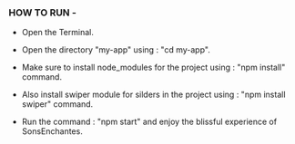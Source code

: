 ### HOW TO RUN -

* Open the Terminal.

* Open the directory "my-app" using : "cd my-app".

* Make sure to install node_modules for the project using : "npm install" command.

* Also install swiper module for silders in the project using : "npm install swiper" command.

* Run the command : "npm start" and enjoy the blissful experience of SonsEnchantes.